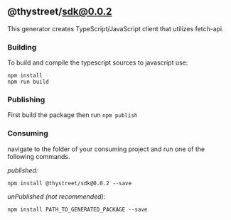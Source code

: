 ## @thystreet/sdk@0.0.2

This generator creates TypeScript/JavaScript client that utilizes fetch-api. 

### Building

To build and compile the typescript sources to javascript use:
```
npm install
npm run build
```

### Publishing

First build the package then run ```npm publish```

### Consuming

navigate to the folder of your consuming project and run one of the following commands.

_published:_

```
npm install @thystreet/sdk@0.0.2 --save
```

_unPublished (not recommended):_

```
npm install PATH_TO_GENERATED_PACKAGE --save

